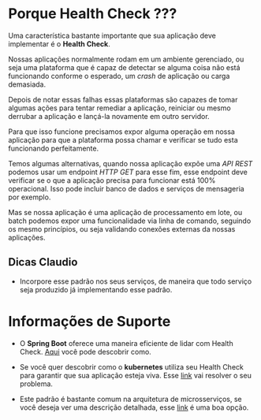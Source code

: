 # Porque Health Check ???

Uma característica bastante importante que sua aplicação deve implementar é o **Health Check**.
 
Nossas aplicações normalmente rodam em um ambiente gerenciado, ou seja uma plataforma que é capaz de detectar se alguma coisa não está
funcionando conforme o esperado, um _crash_ de aplicação ou carga demasiada.

Depois de notar essas falhas essas plataformas são capazes de tomar algumas ações para tentar remediar a aplicação, reiniciar
ou mesmo derrubar a aplicação e lançá-la novamente em outro servidor.

Para que isso funcione precisamos expor alguma operação em nossa aplicação para que
a plataforma possa chamar e verificar se tudo esta funcionando perfeitamente.

Temos algumas alternativas, quando nossa aplicação expõe uma _API REST_ podemos usar um
endpoint _HTTP GET_ para esse fim, esse endpoint deve verificar se o que a aplicação
precisa para funcionar está 100% operacional. Isso pode incluir banco de dados e serviços de
mensageria por exemplo.

Mas se nossa aplicação é uma aplicação de processamento em lote, ou batch podemos expor uma
funcionalidade via linha de comando, seguindo os mesmo princípios, ou seja validando
conexões externas da nossas aplicações.

## Dicas Claudio
- Incorpore esse padrão nos seus serviços, de maneira que todo serviço seja produzido já implementando esse padrão.

# Informações de Suporte

- O **Spring Boot** oferece uma maneira eficiente de lidar com Health Check. [Aqui](https://docs.spring.io/spring-boot/docs/current/reference/html/production-ready-features.html) você pode descobrir como.

- Se você quer descobrir como o **kubernetes** utiliza seu Health Check para garantir que sua aplicação
esteja viva. Esse [link](https://kubernetes.io/docs/tasks/configure-pod-container/configure-liveness-readiness-startup-probes/) vai resolver o seu problema.

- Este padrão é bastante comum na arquitetura de microsserviços, se você deseja ver uma descrição
detalhada, esse [link](https://microservices.io/patterns/observability/health-check-api.html) é uma boa opção.


